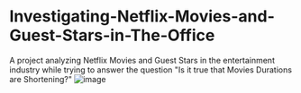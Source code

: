 # Investigating-Netflix-Movies-and-Guest-Stars-in-The-Office
A project analyzing Netflix Movies and Guest Stars in the entertainment industry while trying to answer the question "Is it true that Movies Durations are Shortening?"
![image](https://user-images.githubusercontent.com/94548340/216604300-03ddd737-f11b-4496-8a39-04d137e79bc0.png)

